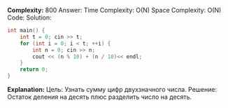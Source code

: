 **Complexity:** 800
Answer:
	Time Complexity: O(N)
	Space Complexity: O(N)
Code:
Solution:
```cpp
int main() {  
    int t = 0; cin >> t;  
    for (int i = 0; i < t; ++i) {  
        int n = 0; cin >> n;  
        cout << (n % 10) + (n / 10)<< endl;  
    }  
    return 0;  
}
```
**Explanation:**
	Цель: Узнать сумму цифр двухзначного числа.
	Решение: Остаток деления на десять плюс разделить число на десять.